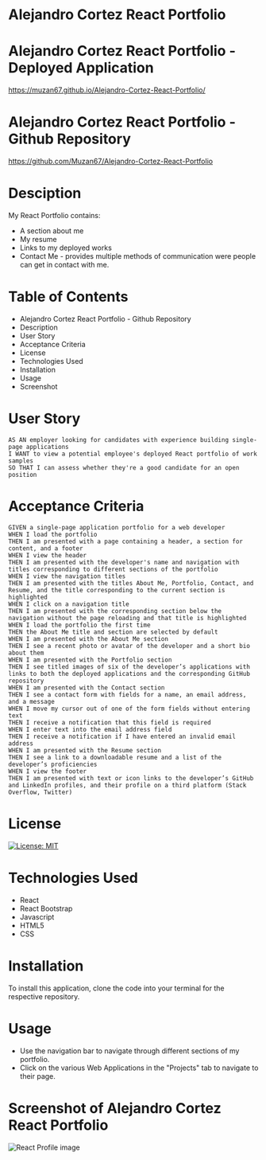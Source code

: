 # Alejandro Cortez React Portfolio

# Alejandro Cortez React Portfolio - Deployed Application

https://muzan67.github.io/Alejandro-Cortez-React-Portfolio/

# Alejandro Cortez React Portfolio - Github Repository

https://github.com/Muzan67/Alejandro-Cortez-React-Portfolio

# Desciption

My React Portfolio contains:

- A section about me
- My resume
- Links to my deployed works
- Contact Me - provides multiple methods of communication were people can get in contact with me.

# Table of Contents

- Alejandro Cortez React Portfolio - Github Repository
- Description
- User Story
- Acceptance Criteria
- License
- Technologies Used
- Installation
- Usage
- Screenshot

# User Story

```
AS AN employer looking for candidates with experience building single-page applications
I WANT to view a potential employee's deployed React portfolio of work samples
SO THAT I can assess whether they're a good candidate for an open position
```

# Acceptance Criteria

```
GIVEN a single-page application portfolio for a web developer
WHEN I load the portfolio
THEN I am presented with a page containing a header, a section for content, and a footer
WHEN I view the header
THEN I am presented with the developer's name and navigation with titles corresponding to different sections of the portfolio
WHEN I view the navigation titles
THEN I am presented with the titles About Me, Portfolio, Contact, and Resume, and the title corresponding to the current section is highlighted
WHEN I click on a navigation title
THEN I am presented with the corresponding section below the navigation without the page reloading and that title is highlighted
WHEN I load the portfolio the first time
THEN the About Me title and section are selected by default
WHEN I am presented with the About Me section
THEN I see a recent photo or avatar of the developer and a short bio about them
WHEN I am presented with the Portfolio section
THEN I see titled images of six of the developer’s applications with links to both the deployed applications and the corresponding GitHub repository
WHEN I am presented with the Contact section
THEN I see a contact form with fields for a name, an email address, and a message
WHEN I move my cursor out of one of the form fields without entering text
THEN I receive a notification that this field is required
WHEN I enter text into the email address field
THEN I receive a notification if I have entered an invalid email address
WHEN I am presented with the Resume section
THEN I see a link to a downloadable resume and a list of the developer’s proficiencies
WHEN I view the footer
THEN I am presented with text or icon links to the developer’s GitHub and LinkedIn profiles, and their profile on a third platform (Stack Overflow, Twitter)
```

# License

[![License: MIT](https://img.shields.io/badge/License-MIT-yellow.svg)](https://opensource.org/licenses/MIT)

# Technologies Used

- React
- React Bootstrap
- Javascript
- HTML5
- CSS

# Installation

To install this application, clone the code into your terminal for the respective repository.

# Usage

- Use the navigation bar to navigate through different sections of my portfolio.
- Click on the various Web Applications in the "Projects" tab to navigate to their page.

# Screenshot of Alejandro Cortez React Portfolio

![React Profile image](https://user-images.githubusercontent.com/102841726/188032612-dbf51eac-6c97-43fc-aabd-381746ce799a.png)
